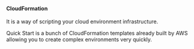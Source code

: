 #### CloudFormation

It is a way of scripting your cloud environment infrastructure.

Quick Start is a bunch of CloudFormation templates already built by AWS allowing you to create complex environments very quickly.